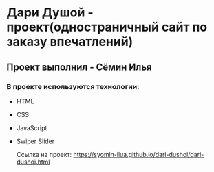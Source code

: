 #  Дари Душой - проект(одностраничный сайт по заказу впечатлений)
## Проект выполнил - Сёмин Илья
### В проекте используются технологии: 
- HTML
- CSS
- JavaScript
- Swiper Slider

  Ссылка на проект: https://syomin-ilua.github.io/dari-dushoi/dari-dushoi.html
